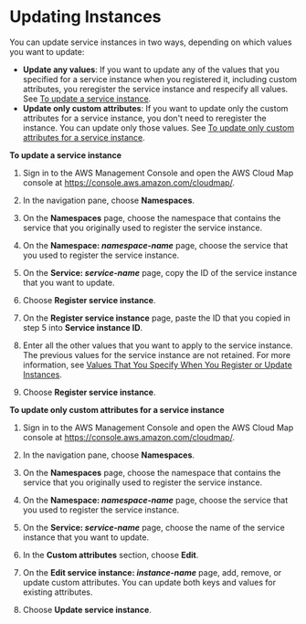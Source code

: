 # Updating Instances<a name="updating-instances"></a>

You can update service instances in two ways, depending on which values you want to update:
+ **Update any values**: If you want to update any of the values that you specified for a service instance when you registered it, including custom attributes, you reregister the service instance and respecify all values\. See [To update a service instance](#updating-instances-procedure)\.
+ **Update only custom attributes**: If you want to update only the custom attributes for a service instance, you don't need to reregister the instance\. You can update only those values\. See [To update only custom attributes for a service instance](#updating-instance-attributes-procedure)\.<a name="updating-instances-procedure"></a>

**To update a service instance**

1. Sign in to the AWS Management Console and open the AWS Cloud Map console at [https://console\.aws\.amazon\.com/cloudmap/](https://console.aws.amazon.com/cloudmap/)\.

1. In the navigation pane, choose **Namespaces**\.

1. On the **Namespaces** page, choose the namespace that contains the service that you originally used to register the service instance\.

1. On the **Namespace: *namespace\-name*** page, choose the service that you used to register the service instance\.

1. On the **Service: *service\-name*** page, copy the ID of the service instance that you want to update\.

1. Choose **Register service instance**\.

1. On the **Register service instance** page, paste the ID that you copied in step 5 into **Service instance ID**\.

1. Enter all the other values that you want to apply to the service instance\. The previous values for the service instance are not retained\. For more information, see [Values That You Specify When You Register or Update Instances](instances-values.md)\.

1. Choose **Register service instance**\.<a name="updating-instance-attributes-procedure"></a>

**To update only custom attributes for a service instance**

1. Sign in to the AWS Management Console and open the AWS Cloud Map console at [https://console\.aws\.amazon\.com/cloudmap/](https://console.aws.amazon.com/cloudmap/)\.

1. In the navigation pane, choose **Namespaces**\.

1. On the **Namespaces** page, choose the namespace that contains the service that you originally used to register the service instance\.

1. On the **Namespace: *namespace\-name*** page, choose the service that you used to register the service instance\.

1. On the **Service: *service\-name*** page, choose the name of the service instance that you want to update\.

1. In the **Custom attributes** section, choose **Edit**\.

1. On the **Edit service instance: *instance\-name*** page, add, remove, or update custom attributes\. You can update both keys and values for existing attributes\.

1. Choose **Update service instance**\.